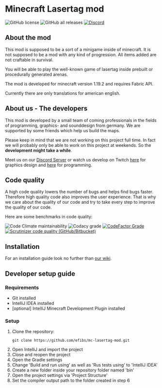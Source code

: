 # Minecraft Lasertag mod

![GitHub license](https://img.shields.io/github/license/efibs/mc-lasertag-mod?style=flat-square)
![GitHub all releases](https://img.shields.io/github/downloads/efibs/mc-lasertag-mod/total?style=flat-square)
[![Discord](https://dcbadge.vercel.app/api/server/SPbV8P2kHN?style=flat-square&theme=default-inverted)](https://discord.gg/SPbV8P2kHN)


## About the mod

This mod is supposed to be a sort of a minigame inside of minecraft. It is not supposed to be a mod with any kind of progression. All items added are not craftable in survival.

You will be able to play the well-known game of lasertag inside prebuilt or procedurally generated arenas.

The mod is developed for minecraft version 1.19.2 and requires Fabric API.

Currently there are only translations for american english.


## About us - The developers

This mod is developed by a small team of coming professionals in the fields of programming, graphics- and sounddesign from germany. We are supported by some friends which help us build the maps.

Please keep in mind that we are not working on this project full time. In fact we will probably only be able to work on this project at weekends. So the **development might take a while**.

Meet us on our [Discord Server](https://discord.gg/SPbV8P2kHN) or watch us develop on Twitch [here](https://www.twitch.tv/der_zabo) for graphics design and [here](https://www.twitch.tv/der__fbs) for programming.


## Code quality

A high code quality lowers the number of bugs and helps find bugs faster. Therefore high quality code also improves the user experience. That is why we care about the quality of our code and try to take every step to improve the quality of our code.

Here are some benchmarks in code quality:

![Code Climate maintainability](https://img.shields.io/codeclimate/maintainability/efibs/mc-lasertag-mod?label=Code%20Climate&style=flat-square)
![Codacy grade](https://img.shields.io/codacy/grade/d507c6ff34ea4467902df213999d1667?label=Codacy&style=flat-square)
[![CodeFactor Grade](https://img.shields.io/codefactor/grade/github/efibs/mc-lasertag-mod?label=Codefactor&style=flat-square)](https://www.codefactor.io/repository/github/efibs/mc-lasertag-mod/overview/dev)
[![Scrutinizer code quality (GitHub/Bitbucket)](https://img.shields.io/scrutinizer/quality/g/efibs/mc-lasertag-mod?label=Scrutinizer&style=flat-square)](https://scrutinizer-ci.com/g/efibs/mc-lasertag-mod/?branch=dev)


## Installation

For an installation guide look no further than [our wiki](https://github.com/efibs/mc-lasertag-mod/wiki/Installation-Guide).


## Developer setup guide

### Requirements
* Git installed
* IntelliJ IDEA installed
* [optional] IntelliJ Minecraft Development Plugin installed

### Setup
1. Clone the repository:
   ```console
   git clone https://github.com/efibs/mc-lasertag-mod.git
   ```
2. Open IntelliJ and import the project
3. Close and reopen the project
4. Open the Gradle settings
5. Change 'Build and run using' as well as 'Rus tests using' to 'IntelliJ IDEA'
6. Create a new folder inside your repository folder named 'bin'
7. Open the project settings via 'Project Structure'
8. Set the compiler output path to the folder created in step 6
